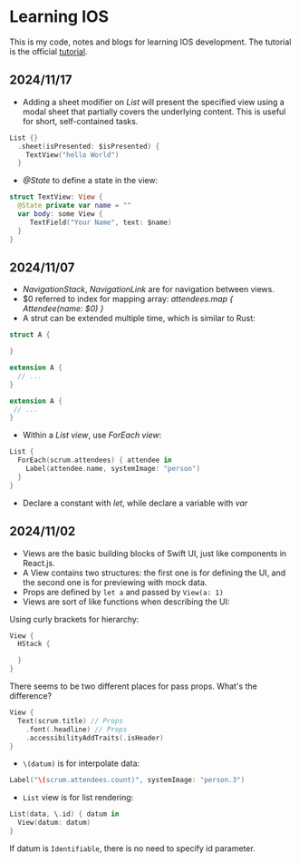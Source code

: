 # Learning IOS

This is my code, notes and blogs for learning IOS development. The tutorial is the official [tutorial](https://developer.apple.com/tutorials/app-dev-training/getting-started-with-scrumdinger).

## 2024/11/17

- Adding a sheet modifier on _List_ will present the specified view using a modal sheet that partially covers the underlying content. This is useful for short, self-contained tasks.

```swift
List {}
  .sheet(isPresented: $isPresented) {
    TextView("hello World")
  }
```

- _@State_ to define a state in the view:

```swift
struct TextView: View {
  @State private var name = ""
  var body: some View {
     TextField("Your Name", text: $name)
  }
}
```

## 2024/11/07

- _NavigationStack_, _NavigationLink_ are for navigation between views.
- $0 referred to index for mapping array: _attendees.map { Attendee(name: $0) }_
- A strut can be extended multiple time, which is similar to Rust:

```swift
struct A {

}

extension A {
  // ...
}

extension A {
 // ...
}
```

- Within a _List view_, use _ForEach view_:

```swift
List {
  ForEach(scrum.attendees) { attendee in
    Label(attendee.name, systemImage: "person")
  }
}
```

- Declare a constant with _let_, while declare a variable with _var_

## 2024/11/02

- Views are the basic building blocks of Swift UI, just like components in React.js.
- A View contains two structures: the first one is for defining the UI, and the second one is for previewing with mock data.
- Props are defined by `let a` and passed by `View(a: 1)`
- Views are sort of like functions when describing the UI:

Using curly brackets for hierarchy:

```swift
View {
  HStack {

  }
}
```

There seems to be two different places for pass props. What's the difference?

```swift
View {
  Text(scrum.title) // Props
    .font(.headline) // Props
    .accessibilityAddTraits(.isHeader)
}
```

- `\(datum)` is for interpolate data:

```swift
Label("\(scrum.attendees.count)", systemImage: "person.3")
```

- `List` view is for list rendering:

```swift
List(data, \.id) { datum in
  View(datum: datum)
}
```

If datum is `Identifiable`, there is no need to specify id parameter.
